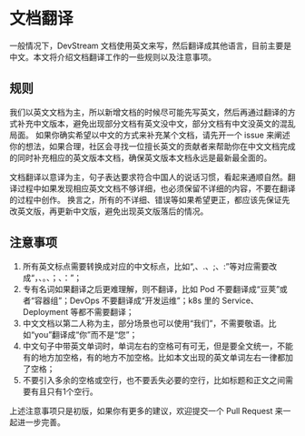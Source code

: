 # 文档翻译

一般情况下，DevStream 文档使用英文来写，然后翻译成其他语言，目前主要是中文。本文将介绍文档翻译工作的一些规则以及注意事项。

## 规则

我们以英文文档为主，所以新增文档的时候尽可能先写英文，然后再通过翻译的方式补充中文版本，避免出现部分文档有英文没中文，部分文档有中文没英文的混乱局面。
如果你确实希望以中文的方式来补充某个文档，请先开一个 issue 来阐述你的想法，如果合理，社区会寻找一位擅长英文的贡献者来帮助你在中文文档完成的同时补充相应的英文版本文档，确保英文版本文档永远是最新最全面的。

文档翻译以意译为主，句子表达要求符合中国人的说话习惯，看起来通顺自然。翻译过程中如果发现相应英文文档不够详细，也必须保留不详细的内容，不要在翻译的过程中创作。
换言之，所有的不详细、错误等如果希望更正，都应该先保证先改英文版，再更新中文版，避免出现英文版落后的情况。

## 注意事项

1. 所有英文标点需要转换成对应的中文标点，比如“,、.、;、:”等对应需要改成“，、。、；、：”；
2. 专有名词如果翻译之后更难理解，则不翻译，比如 Pod 不要翻译成“豆荚”或者“容器组”；DevOps 不要翻译成“开发运维”；k8s 里的 Service、Deployment 等都不需要翻译；
3. 中文文档以第二人称为主，部分场景也可以使用“我们”，不需要敬语。比如“you”翻译成“你”而不是“您”；
4. 中文句子中带英文单词时，单词左右的空格可有可无，但是要全文统一，不能有的地方加空格，有的地方不加空格。比如本文出现的英文单词左右一律都加了空格；
5. 不要引入多余的空格或空行，也不要丢失必要的空行，比如标题和正文之间需要有且只有1个空行。

上述注意事项只是初版，如果你有更多的建议，欢迎提交一个 Pull Request 来一起进一步完善。
